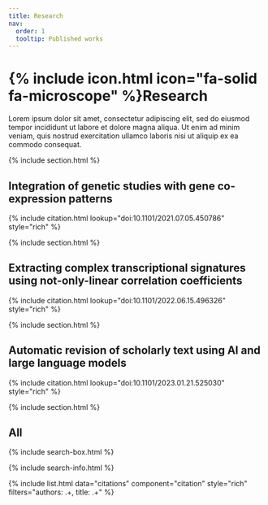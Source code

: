 ```yaml
---
title: Research
nav:
  order: 1
  tooltip: Published works
---
```


# {% include icon.html icon="fa-solid fa-microscope" %}Research

Lorem ipsum dolor sit amet, consectetur adipiscing elit, sed do eiusmod tempor incididunt ut labore et dolore magna aliqua.
Ut enim ad minim veniam, quis nostrud exercitation ullamco laboris nisi ut aliquip ex ea commodo consequat.

{% include section.html %}

## Integration of genetic studies with gene co-expression patterns

{% include citation.html lookup="doi:10.1101/2021.07.05.450786" style="rich" %}

{% include section.html %}

## Extracting complex transcriptional signatures using not-only-linear correlation coefficients

{% include citation.html lookup="doi:10.1101/2022.06.15.496326" style="rich" %}

{% include section.html %}

## Automatic revision of scholarly text using AI and large language models

{% include citation.html lookup="doi:10.1101/2023.01.21.525030" style="rich" %}

{% include section.html %}

## All

{% include search-box.html %}

{% include search-info.html %}

{% include list.html data="citations" component="citation" style="rich" filters="authors: .+, title: .+" %}
